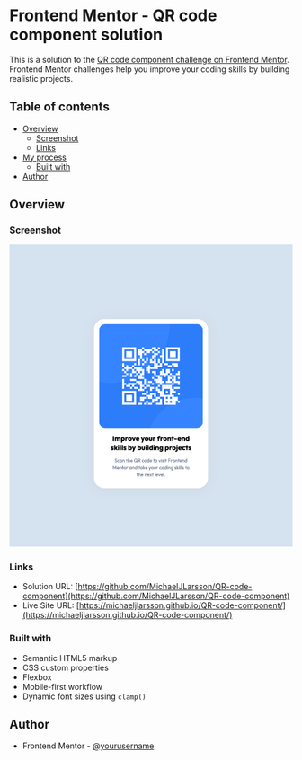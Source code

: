# Frontend Mentor - QR code component solution

This is a solution to the [QR code component challenge on Frontend Mentor](https://www.frontendmentor.io/challenges/qr-code-component-iux_sIO_H). Frontend Mentor challenges help you improve your coding skills by building realistic projects.

## Table of contents

- [Overview](#overview)
  - [Screenshot](#screenshot)
  - [Links](#links)
- [My process](#my-process)
  - [Built with](#built-with)
- [Author](#author)

## Overview

### Screenshot

![](./screenshot.png)

### Links

- Solution URL: [https://github.com/MichaelJLarsson/QR-code-component](https://github.com/MichaelJLarsson/QR-code-component)
- Live Site URL: [https://michaeljlarsson.github.io/QR-code-component/](https://michaeljlarsson.github.io/QR-code-component/)

### Built with

- Semantic HTML5 markup
- CSS custom properties
- Flexbox
- Mobile-first workflow
- Dynamic font sizes using `clamp()`

## Author

- Frontend Mentor - [@yourusername](https://www.frontendmentor.io/profile/MichaelJLarsson)
